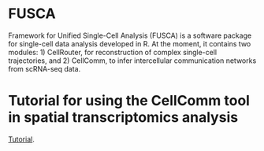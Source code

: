 # FUSCA
Framework for Unified Single-Cell Analysis (FUSCA) is a software package for single-cell data analysis developed in R. At the moment, it contains two modules: 1) CellRouter, for reconstruction of complex single-cell trajectories, and 2) CellComm, to infer intercellular communication networks from scRNA-seq data.

# Tutorial for using the CellComm tool in spatial transcriptomics analysis
[Tutorial](https://github.com/edroaldo/fusca/blob/main/tutorial/CellComm_tutorial.ipynb).
